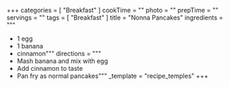 +++
categories = [ "Breakfast" ]
cookTime = ""
photo = ""
prepTime = ""
servings = ""
tags = [ "Breakfast" ]
title = "Nonna Pancakes"
ingredients = """
* 1 egg
* 1 banana
* cinnamon"""
directions = """
* Mash banana and mix with egg
* Add cinnamon to taste
* Pan fry as normal pancakes"""
_template = "recipe_temples"
+++

